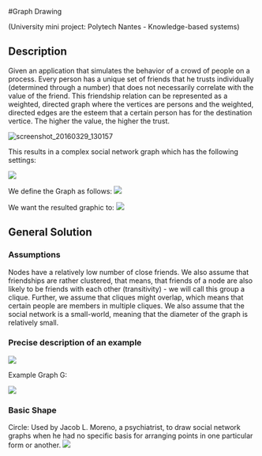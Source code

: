 #Graph Drawing

(University mini project: Polytech Nantes - Knowledge-based systems)

## Description
Given an application that simulates the behavior of a crowd of people on a process. Every person has a unique set of friends that he trusts individually (determined through a number) that does not necessarily correlate with the value of the friend. This friendship relation can be represented as a weighted, directed graph where the vertices are persons and the weighted, directed edges are the esteem that a certain person has for the destination vertice. The higher the value, the higher the trust.

![screenshot_20160329_130157](https://cloud.githubusercontent.com/assets/831215/14105859/73e1bdfc-f5ae-11e5-9d05-6a7268cea18d.png)

This results in a complex social network graph which has the following settings:

![](https://cloud.githubusercontent.com/assets/831215/14106225/1bed3a52-f5b0-11e5-885a-ec19c22d6840.png)

We define the Graph as follows:
![](https://cloud.githubusercontent.com/assets/831215/14106240/3fba5f46-f5b0-11e5-9502-958cfe0b4c2c.png)

We want the resulted graphic to:
![](https://cloud.githubusercontent.com/assets/831215/14106233/2bc566e8-f5b0-11e5-8d9c-b5162de169b5.png)

## General Solution
### Assumptions
Nodes have a relatively low number of close friends. We also assume that friendships are rather clustered, that means, that friends of a node are also likely to be friends with each other (transitivity) - we will call this group a clique. Further, we assume that cliques might overlap, which means that certain people are members in multiple cliques. We also assume that the social network is a small-world, meaning that the diameter of the graph is relatively small.

### Precise description of an example

![](https://cloud.githubusercontent.com/assets/831215/14105876/836b8654-f5ae-11e5-8b21-7ad8f00a3ccc.png)

Example Graph G:

![](https://cloud.githubusercontent.com/assets/831215/14105909/a7d8740c-f5ae-11e5-8f06-4800ed9f1ee2.png)

### Basic Shape
Circle: Used by Jacob L. Moreno, a psychiatrist, to draw social network graphs when he had no specific basis for arranging points in one particular form or another.
![](https://cloud.githubusercontent.com/assets/831215/14105915/abee87ca-f5ae-11e5-98b1-c3c0ac041b9d.png)
